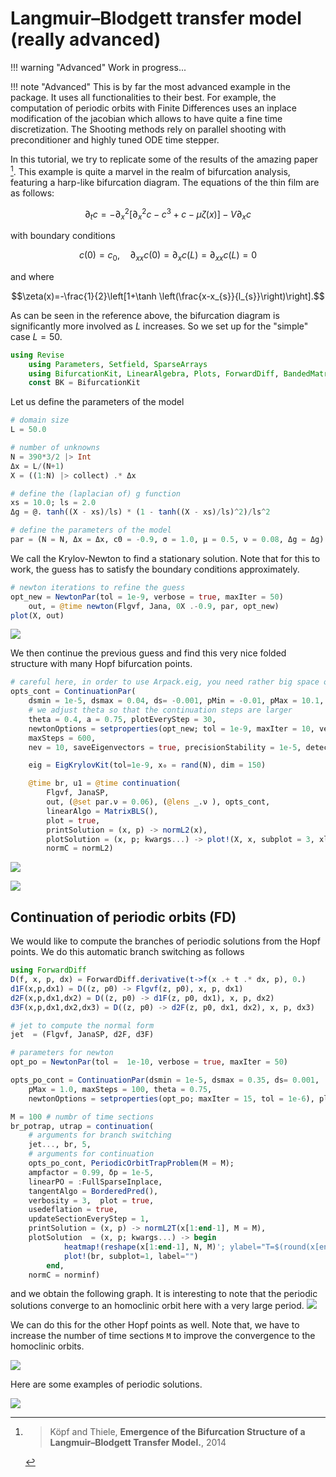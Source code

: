 # Langmuir–Blodgett transfer model (really advanced)

!!! warning "Advanced"
    Work in progress...


!!! note "Advanced"
    This is by far the most advanced example in the package. It uses all functionalities to their best. For example, the computation of periodic orbits with Finite Differences uses an inplace modification of the jacobian which allows to have quite a fine time discretization. The Shooting methods rely on parallel shooting with preconditioner and highly tuned ODE time stepper.
      
    
In this tutorial, we try to replicate some of the results of the amazing paper [^Köpf]. This example is quite a marvel in the realm of bifurcation analysis, featuring a harp-like bifurcation diagram. The equations of the thin film are as follows:

$$\partial_{t} c=-\partial_{x}^{2}\left[\partial_{x}^{2} c-c^{3}+c-\mu \zeta(x)\right]-V \partial_{x} c$$

with boundary conditions

$$c(0)=c_{0}, \quad \partial_{x x} c(0)=\partial_{x} c(L)=\partial_{x x} c(L)=0$$

and where

$$\zeta(x)=-\frac{1}{2}\left[1+\tanh \left(\frac{x-x_{s}}{l_{s}}\right)\right].$$

As can be seen in the reference above, the bifurcation diagram is significantly more involved as $L$ increases. So we set up for the "simple" case $L=50$.

```julia
using Revise
	using Parameters, Setfield, SparseArrays
	using BifurcationKit, LinearAlgebra, Plots, ForwardDiff, BandedMatrices
	const BK = BifurcationKit
```

Let us define the parameters of the model

```julia
# domain size
L = 50.0

# number of unknowns
N = 390*3/2 |> Int
Δx = L/(N+1)
X = ((1:N) |> collect) .* Δx

# define the (laplacian of) g function
xs = 10.0; ls = 2.0
Δg = @. tanh((X - xs)/ls) * (1 - tanh((X - xs)/ls)^2)/ls^2

# define the parameters of the model
par = (N = N, Δx = Δx, c0 = -0.9, σ = 1.0, μ = 0.5, ν = 0.08, Δg = Δg)
```

We call the Krylov-Newton to find a stationary solution. Note that for this to work, the guess has to satisfy the boundary conditions approximately.

```julia
# newton iterations to refine the guess
opt_new = NewtonPar(tol = 1e-9, verbose = true, maxIter = 50)
	out, = @time newton(Flgvf, Jana, 0X .-0.9, par, opt_new)
plot(X, out)
```

![](langmuir1.png)

We then continue the previous guess and find this very nice folded structure with many Hopf bifurcation points.

```julia
# careful here, in order to use Arpack.eig, you need rather big space or compute ~100 eigenvalues
opts_cont = ContinuationPar(
	dsmin = 1e-5, dsmax = 0.04, ds= -0.001, pMin = -0.01, pMax = 10.1,
	# we adjust theta so that the continuation steps are larger
	theta = 0.4, a = 0.75, plotEveryStep = 30,
	newtonOptions = setproperties(opt_new; tol = 1e-9, maxIter = 10, verbose = false),
	maxSteps = 600,
	nev = 10, saveEigenvectors = true, precisionStability = 1e-5, detectBifurcation = 3, dsminBisection = 1e-8, maxBisectionSteps = 15, nInversion = 6, tolBisectionEigenvalue = 1e-9, saveSolEveryStep = 50)

	eig = EigKrylovKit(tol=1e-9, x₀ = rand(N), dim = 150)

	@time br, u1 = @time continuation(
		Flgvf, JanaSP,
		out, (@set par.ν = 0.06), (@lens _.ν ), opts_cont,
		linearAlgo = MatrixBLS(),
		plot = true,
		printSolution = (x, p) -> normL2(x),
		plotSolution = (x, p; kwargs...) -> plot!(X, x, subplot = 3, xlabel = "Nx = $(length(x))", label = ""),
		normC = normL2)
```

![](langmuir2.png)

![](langmuir3.png)

## Continuation of periodic orbits (FD)

We would like to compute the branches of periodic solutions from the Hopf points. We do this automatic branch switching as follows

```julia
using ForwardDiff
D(f, x, p, dx) = ForwardDiff.derivative(t->f(x .+ t .* dx, p), 0.)
d1F(x,p,dx1) = D((z, p0) -> Flgvf(z, p0), x, p, dx1)
d2F(x,p,dx1,dx2) = D((z, p0) -> d1F(z, p0, dx1), x, p, dx2)
d3F(x,p,dx1,dx2,dx3) = D((z, p0) -> d2F(z, p0, dx1, dx2), x, p, dx3)

# jet to compute the normal form
jet  = (Flgvf, JanaSP, d2F, d3F)

# parameters for newton
opt_po = NewtonPar(tol =  1e-10, verbose = true, maxIter = 50)

opts_po_cont = ContinuationPar(dsmin = 1e-5, dsmax = 0.35, ds= 0.001,
	pMax = 1.0, maxSteps = 100, theta = 0.75,
	newtonOptions = setproperties(opt_po; maxIter = 15, tol = 1e-6), plotEveryStep = 1)

M = 100 # numbr of time sections
br_potrap, utrap = continuation(
	# arguments for branch switching
	jet..., br, 5,
	# arguments for continuation
	opts_po_cont, PeriodicOrbitTrapProblem(M = M);
	ampfactor = 0.99, δp = 1e-5,
	linearPO = :FullSparseInplace,
	tangentAlgo = BorderedPred(),
	verbosity = 3,	plot = true,
	usedeflation = true,
	updateSectionEveryStep = 1,
	printSolution = (x, p) -> normL2T(x[1:end-1], M = M),
	plotSolution  = (x, p; kwargs...) -> begin
			heatmap!(reshape(x[1:end-1], N, M)'; ylabel="T=$(round(x[end]))", color=:viridis, kwargs...)
			plot!(br, subplot=1, label="")
		end,
	normC = norminf)
```
 and we obtain the following graph. It is interesting to note that the periodic solutions converge to an homoclinic orbit here with a very large period.
![](langmuir4.png)

We can do this for the other Hopf points as well. Note that, we have to increase the number of time sections `M` to improve the convergence to the homoclinic orbits.

![](langmuir5.png)

Here are some examples of periodic solutions.

![](langmuir6.png)

[^Köpf]:> Köpf and Thiele, **Emergence of the Bifurcation Structure of a Langmuir–Blodgett Transfer Model.**, 2014